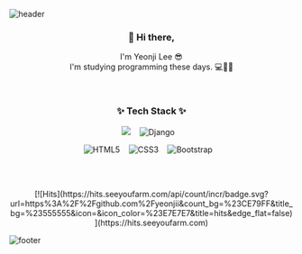 ![header](https://capsule-render.vercel.app/api?type=waving&color=gradient&height=207&section=header&text=YeonJi%20Lee&fontSize=70&fontAlignY=35&animation=fadeIn)

<h3 align="center"> 👋 Hi there,</h3>
<p align="center">
I'm Yeonji Lee 😎 <br>
I'm studying programming these days. 💻💖🌱
</p>

<br>
<h3 align="center">✨ Tech Stack ✨ </h3>

<p align="center">
  <img src="https://img.shields.io/badge/python%20-%2314354C.svg?&style=for-the-badge&logo=python&logoColor=white"/>&nbsp;&nbsp;&nbsp;
  <img alt="Django" src="https://img.shields.io/badge/django%20-%23092E20.svg?&style=for-the-badge&logo=django&logoColor=white"/>&nbsp;&nbsp;&nbsp;
</p>
<p align="center">
  <img alt="HTML5" src="https://img.shields.io/badge/html5%20-%23E34F26.svg?&style=for-the-badge&logo=html5&logoColor=white"/>&nbsp;&nbsp;&nbsp;
  <img alt="CSS3" src="https://img.shields.io/badge/css3%20-%231572B6.svg?&style=for-the-badge&logo=css3&logoColor=white"/>&nbsp;&nbsp;&nbsp;
  <img alt="Bootstrap" src="https://img.shields.io/badge/bootstrap%20-%23563D7C.svg?&style=for-the-badge&logo=bootstrap&logoColor=white"/>&nbsp;&nbsp;&nbsp;
</p>

<br><br>
<p align="center">
[![Hits](https://hits.seeyoufarm.com/api/count/incr/badge.svg?url=https%3A%2F%2Fgithub.com%2Fyeonjii&count_bg=%23CE79FF&title_bg=%23555555&icon=&icon_color=%23E7E7E7&title=hits&edge_flat=false)](https://hits.seeyoufarm.com)
</p>

![footer](https://capsule-render.vercel.app/api?section=footer&type=waving&color=gradient)

<!--
**yeonjii/yeonjii** is a ✨ _special_ ✨ repository because its `README.md` (this file) appears on your GitHub profile.

Here are some ideas to get you started:

- 🔭 I’m currently working on ...
- 🌱 I’m currently learning ...
- 👯 I’m looking to collaborate on ...
- 🤔 I’m looking for help with ...
- 💬 Ask me about ...
- 📫 How to reach me: ...
- 😄 Pronouns: ...
- ⚡ Fun fact: ...
-->
